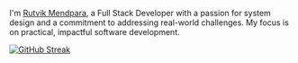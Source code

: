I'm [Rutvik Mendpara](https://www.linkedin.com/in/rutvikmendpara/), a  Full Stack Developer with a passion for system design and a commitment to addressing real-world challenges.
My focus is on practical, impactful software development.

[![GitHub Streak](https://streak-stats.demolab.com?user=rutvikmendpara&theme=dark&hide_border=true)]([https://git.io/streak-stats](https://www.linkedin.com/in/rutvikmendpara/)https://www.linkedin.com/in/rutvikmendpara/)
